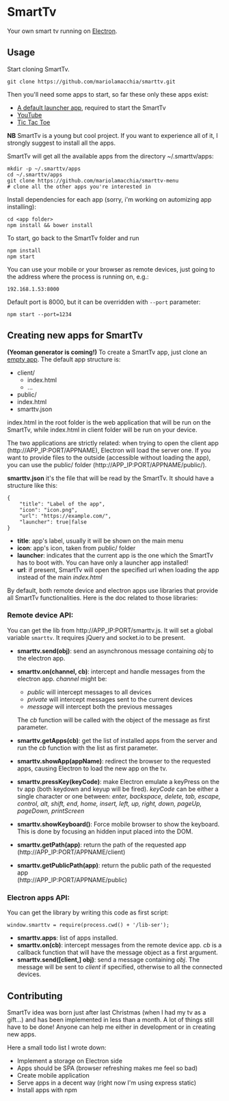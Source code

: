 # SmartTv

Your own smart tv running on [Electron](http://electron.atom.io/).

## Usage

Start cloning SmartTv.

    git clone https://github.com/mariolamacchia/smarttv.git

Then you'll need some apps to start, so far these only these apps exist:

- [A default launcher app](https://github.com/mariolamacchia/smarttv-menu),
  required to start the SmartTv
- [YouTube](https://github.com/mariolamacchia/smarttv-youtube)
- [Tic Tac Toe](https://github.com/mariolamacchia/smarttv-tictactoe)

**NB** SmartTv is a young but cool project. If you want to experience all of it,
I strongly suggest to install all the apps.

SmartTv will get all the available apps from the directory ~/.smarttv/apps:

    mkdir -p ~/.smarttv/apps
    cd ~/.smarttv/apps
    git clone https://github.com/mariolamacchia/smarttv-menu
    # clone all the other apps you're interested in

Install dependencies for each app (sorry, i'm working on automizing app
installing):

    cd <app folder>
    npm install && bower install

To start, go back to the SmartTv folder and run

    npm install
    npm start

You can use your mobile or your browser as remote devices, just going to the
address where the process is running on, e.g.:

    192.168.1.53:8000

Default port is 8000, but it can be overridden with `--port` parameter:

    npm start --port=1234

## Creating new apps for SmartTv

**(Yeoman generator is coming!)** To create a SmartTv app, just clone an [empty
app](https://github.com/mariolamacchia/smarttv-empty). The default app structure
is:

- client/
  - index.html
  - ...
- public/
- index.html
- smarttv.json

index.html in the root folder is the web application that will be run on the
SmartTv, while index.html in client folder will be run on your device.

The two applications are strictly related: when trying to open the client app
(http://APP_IP:PORT/APPNAME), Electron will load the server one. If you want to
provide files to the outside (accessible without loading the app), you can use
the public/ folder (http://APP_IP:PORT/APPNAME/public/).

**smarttv.json** it's the file that will be read by the SmartTv. It should have
a structure like this:

    {
        "title": "Label of the app",
        "icon": "icon.png",
        "url": "https://example.com/",
        "launcher": true|false
    }

- **title**: app's label, usually it will be shown on the main menu
- **icon**: app's icon, taken from public/ folder
- **launcher**: indicates that the current app is the one which the SmartTv has
  to boot with. You can have only a launcher app installed!
- **url**: if present, SmartTv will open the specified url when loading the app
  instead of the main *index.html*

By default, both remote device and electron apps use libraries that provide all
SmartTv functionalities. Here is the doc related to those libraries:

### Remote device API:

You can get the lib from http://APP_IP:PORT/smarttv.js. It will set a global
variable `smarttv`. It requires jQuery and socket.io to be present.

- **smarttv.send(obj)**: send an asynchronous message containing *obj* to the
  electron app.
- **smarttv.on(channel, cb)**: intercept and handle messages from the
  electron app. *channel* might be:

  - *public* will intercept messages to all devices
  - *private* will intercept messages sent to the current devices
  - *message* will intercept both the previous messages

  The *cb* function will be called with the object of the message as first
  parameter.
- **smarttv.getApps(cb)**: get the list of installed apps from the server and
  run the *cb* function with the list as first parameter.
- **smarttv.showApp(appName)**: redirect the browser to the requested apps,
  causing Electron to load the new app on the tv.
- **smarttv.pressKey(keyCode)**: make Electron emulate a keyPress on the tv app
  (both keydown and keyup will be fired). *keyCode* can be either a single
  character or one between: *enter, backspace, delete, tab, escape, control,
  alt, shift, end, home, insert, left, up, right, down, pageUp, pageDown,
  printScreen*
- **smarttv.showKeyboard()**: Force mobile browser to show the keyboard. This is
  done by focusing an hidden input placed into the DOM.
- **smarttv.getPath(app)**: return the path of the requested app
  (http://APP_IP:PORT/APPNAME/client)
- **smarttv.getPublicPath(app)**: return the public path of the requested app   
  (http://APP_IP:PORT/APPNAME/public)

### Electron apps API:

You can get the library by writing this code as first script:

    window.smarttv = require(process.cwd() + '/lib-ser');

- **smarttv.apps**: list of apps installed.
- **smarttv.on(cb)**: intercept messages from the remote device app. *cb* is a
  callback function that will have the message object as a first argument.
- **smarttv.send([client,] obj)**: send a message containing *obj*. The message
  will be sent to *client* if specified, otherwise to all the connected devices.

## Contributing

SmartTv idea was born just after last Christmas (when I had my tv as a gift...)
and has been implemented in less than a month. A lot of things still have to be
done! Anyone can help me either in development or in creating new apps.

Here a small todo list I wrote down:

- Implement a storage on Electron side
- Apps should be SPA (browser refreshing makes me feel so bad)
- Create mobile application
- Serve apps in a decent way (right now I'm using express static)
- Install apps with npm
